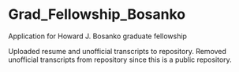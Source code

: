 # Grad_Fellowship_Bosanko
Application for Howard J. Bosanko graduate fellowship

Uploaded resume and unofficial transcripts to repository.
Removed unofficial transcripts from repository since this is a public repository. 
